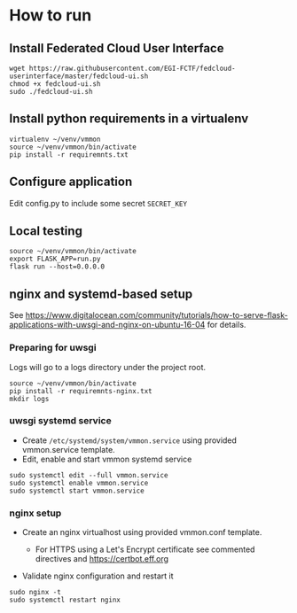 # How to run

## Install Federated Cloud User Interface

```
wget https://raw.githubusercontent.com/EGI-FCTF/fedcloud-userinterface/master/fedcloud-ui.sh
chmod +x fedcloud-ui.sh
sudo ./fedcloud-ui.sh
```

## Install python requirements in a virtualenv

```
virtualenv ~/venv/vmmon
source ~/venv/vmmon/bin/activate
pip install -r requiremnts.txt
```

## Configure application

Edit config.py to include some secret `SECRET_KEY`

## Local testing

```
source ~/venv/vmmon/bin/activate
export FLASK_APP=run.py
flask run --host=0.0.0.0
```

## nginx and systemd-based setup

See https://www.digitalocean.com/community/tutorials/how-to-serve-flask-applications-with-uwsgi-and-nginx-on-ubuntu-16-04 for details.


### Preparing for uwsgi

Logs will go to a logs directory under the project root.

```
source ~/venv/vmmon/bin/activate
pip install -r requiremnts-nginx.txt
mkdir logs
```

### uwsgi systemd service

* Create `/etc/systemd/system/vmmon.service` using provided vmmon.service
  template.
* Edit, enable and start vmmon systemd service

```
sudo systemctl edit --full vmmon.service
sudo systemctl enable vmmon.service
sudo systemctl start vmmon.service
```

### nginx setup

* Create an nginx virtualhost using provided vmmon.conf template.

  * For HTTPS using a Let's Encrypt certificate see commented directives and
    https://certbot.eff.org

* Validate nginx configuration and restart it

```
sudo nginx -t
sudo systemctl restart nginx
```
